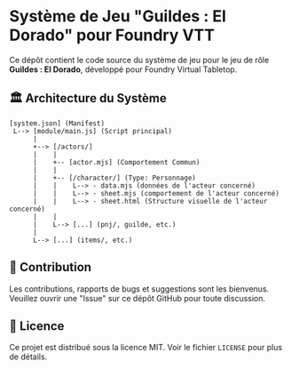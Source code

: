 # Système de Jeu "Guildes : El Dorado" pour Foundry VTT

Ce dépôt contient le code source du système de jeu pour le jeu de rôle **Guildes : El Dorado**, développé pour Foundry Virtual Tabletop.

## 🏛️ Architecture du Système

```
[system.json] (Manifest)
 L--> [module/main.js] (Script principal)
      |
      +--> [/actors/]
      |    |
      |    +-- [actor.mjs] (Comportement Commun)
      |    |
      |    +-- [/character/] (Type: Personnage)
      |    |    L--> - data.mjs (données de l'acteur concerné)
      |    |    L--> - sheet.mjs (comportement de l'acteur concerné)
      |    |    L--> - sheet.html (Structure visuelle de l'acteur concerné)
      |    |
      |    L--> [...] (pnj/, guilde, etc.)
      |
      L--> [...] (items/, etc.)

```

## 🤝 Contribution

Les contributions, rapports de bugs et suggestions sont les bienvenus. Veuillez ouvrir une "Issue" sur ce dépôt GitHub pour toute discussion.

## 📜 Licence

Ce projet est distribué sous la licence MIT. Voir le fichier `LICENSE` pour plus de détails.
